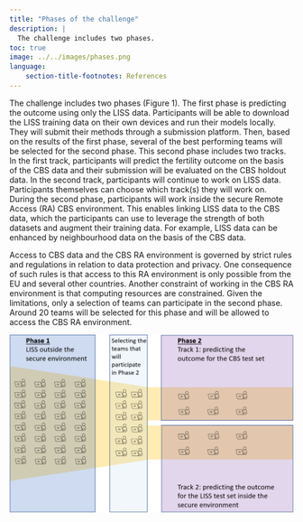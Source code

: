 ```yaml
---
title: "Phases of the challenge"
description: |
  The challenge includes two phases.
toc: true
image: ../../images/phases.png
language: 
    section-title-footnotes: References
---
```


The challenge includes two phases (Figure 1). The first phase is predicting the outcome using only the LISS data. Participants will be able to download the LISS training data on their own devices and run their models locally. They will submit their methods through a submission platform. Then, based on the results of the first phase, several of the best performing teams will be selected for the second phase. This second phase includes two tracks. In the first track, participants will predict the fertility outcome on the basis of the CBS data and their submission will be evaluated on the CBS holdout data. In the second track, participants will continue to work on LISS data. Participants themselves can choose which track(s) they will work on. During the second phase, participants will work inside the secure Remote Access (RA) CBS environment. This enables linking LISS data to the CBS data, which the participants can use to leverage the strength of both datasets and augment their training data. For example, LISS data can be enhanced by neighbourhood data on the basis of the CBS data.  

Access to CBS data and the CBS RA environment is governed by strict rules and regulations in relation to data protection and privacy. One consequence of such rules is that access to this RA environment is only possible from the EU and several other countries. Another constraint of working in the CBS RA environment is that computing resources are constrained. Given the limitations, only a selection of teams can participate in the second phase. Around 20 teams will be selected for this phase and will be allowed to access the CBS RA environment. 

![](/images/phases.png)
